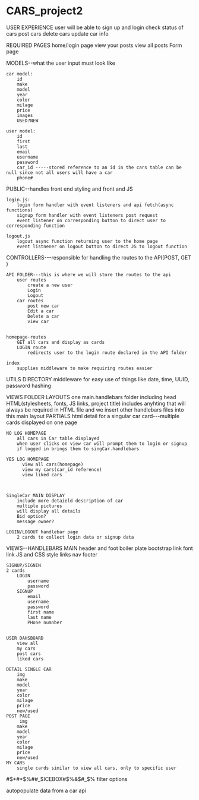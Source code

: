 # CARS_project2

USER EXPERIENCE
user will be able to sign up and login
check status of cars
post cars
delete cars
update car info

REQUIRED PAGES
home/login page
view your posts
view all posts
Form page

MODELS--what the user input must look like

    car model:
        id
        make
        model
        year
        color
        milage
        price
        images
        USED?NEW

    user model:
        id
        first
        last
        email
        username
        password
        car_id -----stored reference to an id in the cars table can be null since not all users will have a car
        phone#

PUBLIC--handles front end styling and front and JS

    login.js:
        login form handler with event listeners and api fetch(async functions)
        signup form handler with event listeners post request
        event listener on corresponding button to direct user to corresponding function

    logout.js
        logout async function returning user to the home page
        event listnener on logout button to direct JS to logout function

CONTROLLERS---responsible for handling the routes to the API(POST, GET )

    API FOLDER---this is where we will store the routes to the api
        user routes
            create a new user
            Login
            Logout
        car routes
            post new car
            Edit a car
            Delete a car
            view car


    homepage-routes
        GET all cars and display as cards
        LOGIN route
            redirects user to the login route declared in the API folder

    index
        supplies middleware to make requiring routes easier

UTILS DIRECTORY
middleware for easy use of things like date, time, UUID, password hashing

VIEWS FOLDER
LAYOUTS
one main.handlebars folder including head HTML(stylesheets, fonts, JS links, project title)
includes anyhting that will always be required in HTML file and we insert other handlebars files into this main layout
PARTIALS
html detail for a singular car card---multiple cards displayed on one page

    NO LOG HOMEPAGE
        all cars in Car table displayed
        when user clicks on view car will prompt them to login or signup
        if logged in brings them to singCar.handlebars

    YES LOG HOMEPAGE
          view all cars(homepage)
          view my cars(car_id reference)
          view liked cars



    SingleCar MAIN DISPLAY
        include more detaield description of car
        multiple pictures
        will display all details
        Bid option?
        message owner?

    LOGIN/LOGOUT handlebar page
        2 cards to collect login data or signup data

VIEWS--HANDLEBARS
MAIN
header and foot boiler plate
bootstrap link
font link
JS and CSS style links
nav
footer

    SIGNUP/SIGNIN
    2 cards
        LOGIN
            username
            password
        SIGNUP
            email
            username
            password
            first name
            last name
            PHone numnber


    USER DAHSBOARD
        view all
        my cars
        post cars
        liked cars

    DETAIL SINGLE CAR
        img
        make
        model
        year
        color
        milage
        price
        new/used
    POST PAGE
         img
        make
        model
        year
        color
        milage
        price
        new/used
    MY CARS
        single cards similar to view all cars, only to specific user

#$*#*$%##_$ICEBOX#$%&$#_$%
filter options

autopopulate data from a car api